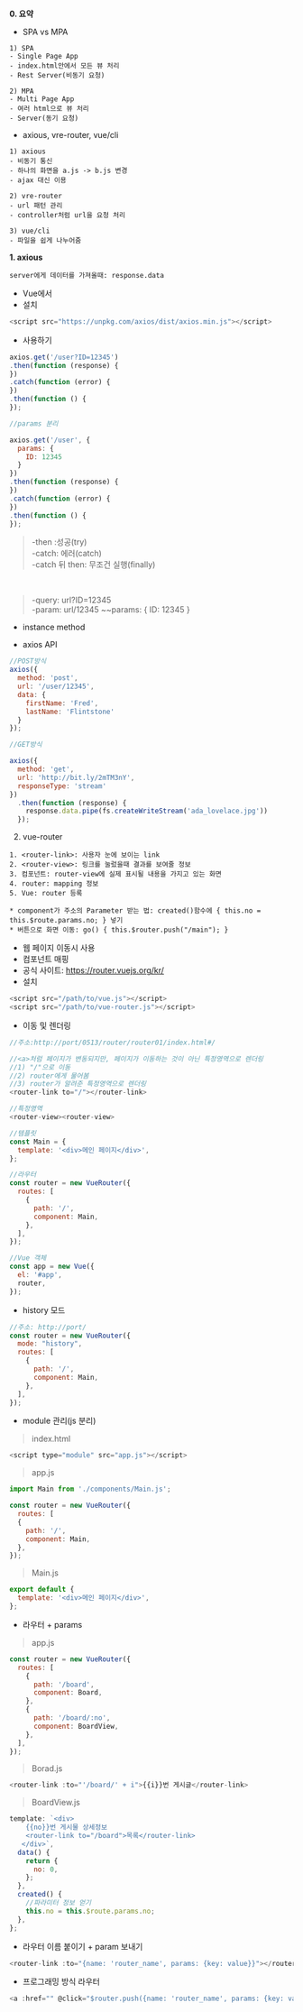 ###

**0. 요약**

- SPA vs MPA
```
1) SPA
- Single Page App
- index.html안에서 모든 뷰 처리
- Rest Server(비동기 요청)

2) MPA
- Multi Page App
- 여러 html으로 뷰 처리
- Server(동기 요청)
```

- axious, vre-router, vue/cli
```
1) axious
- 비동기 통신
- 하나의 화면을 a.js -> b.js 변경
- ajax 대신 이용

2) vre-router
- url 패턴 관리
- controller처럼 url을 요청 처리

3) vue/cli
- 파일을 쉽게 나누어줌
```


**1. axious**

```
server에게 데이터를 가져올때: response.data
```

- Vue에서 
- 설치
```javascript
<script src="https://unpkg.com/axios/dist/axios.min.js"></script>
```
- 사용하기
```javascript
axios.get('/user?ID=12345')
.then(function (response) {
})
.catch(function (error) {
})
.then(function () {
});

//params 분리

axios.get('/user', {
  params: {
    ID: 12345
  }
})
.then(function (response) {
})
.catch(function (error) {
})
.then(function () {
});  
```
> -then :성공(try) <br>
> -catch: 에러(catch) <br>
> -catch 뒤 then: 무조건 실행(finally)

<br>

> -query: url?ID=12345 <br>
> -param: url/12345
~~params: { ID: 12345 }

- instance method

- axios API
```javascript
//POST방식
axios({
  method: 'post',
  url: '/user/12345',
  data: {
    firstName: 'Fred',
    lastName: 'Flintstone'
  }
});

//GET방식

axios({
  method: 'get',
  url: 'http://bit.ly/2mTM3nY',
  responseType: 'stream'
})
  .then(function (response) {
    response.data.pipe(fs.createWriteStream('ada_lovelace.jpg'))
  });
```

2. vue-router

```
1. <router-link>: 사용자 눈에 보이는 link
2. <router-view>: 링크를 눌렀을때 결과를 보여줄 정보
3. 컴포넌트: router-view에 실제 표시될 내용을 가지고 있는 화면
4. router: mapping 정보
5. Vue: router 등록

* component가 주소의 Parameter 받는 법: created()함수에 { this.no = this.$route.params.no; } 넣기
* 버튼으로 화면 이동: go() { this.$router.push("/main"); }
```

- 웹 페이지 이동시 사용
- 컴포넌트 매핑
- 공식 사이트: https://router.vuejs.org/kr/
- 설치
```javascript
<script src="/path/to/vue.js"></script>
<script src="/path/to/vue-router.js"></script>
```

- 이동 및 렌더링
```javascript
//주소:http://port/0513/router/router01/index.html#/

//<a>처럼 페이지가 변동되지만, 페이지가 이동하는 것이 아닌 특정영역으로 렌더링
//1) "/"으로 이동
//2) router에게 물어봄
//3) router가 알려준 특정영역으로 렌더링
<router-link to="/"></router-link>

//특정영역
<router-view><router-view>

//템플릿
const Main = {
  template: '<div>메인 페이지</div>',
};

//라우터
const router = new VueRouter({
  routes: [
    {
      path: '/',
      component: Main,
    },
  ],
});

//Vue 객체
const app = new Vue({
  el: '#app',
  router,
});
```

- history 모드
```javascript
//주소: http://port/
const router = new VueRouter({
  mode: "history",
  routes: [
    {
      path: '/',
      component: Main,
    },
  ],
});
```

- module 관리(js 분리)
> index.html
```javascript
<script type="module" src="app.js"></script>
```
> app.js
```javascript
import Main from './components/Main.js';

const router = new VueRouter({
  routes: [
  {
    path: '/',
    component: Main,
  },
});
```

> Main.js
```javascript
export default {
  template: '<div>메인 페이지</div>',
};
```

- 라우터 + params

> app.js
```javascript
const router = new VueRouter({
  routes: [
    {
      path: '/board',
      component: Board,
    },
    {
      path: '/board/:no',
      component: BoardView,
    },
  ],
});
```

> Borad.js
```javascript
<router-link :to="'/board/' + i">{{i}}번 게시글</router-link>
```

> BoardView.js
```javascript
template: `<div>
    {{no}}번 게시물 상세정보
    <router-link to="/board">목록</router-link>
   </div>`,
  data() {
    return {
      no: 0,
    };
  },
  created() {
    //파라미터 정보 얻기
    this.no = this.$route.params.no;
  },
};
```

- 라우터 이름 붙이기 + param 보내기
```javascript
<router-link :to="{name: 'router_name', params: {key: value}}"></router-link>
```

- 프로그래밍 방식 라우터
```javascript
<a :href="" @click="$router.push({name: 'router_name', params: {key: value}})"></a>
```

